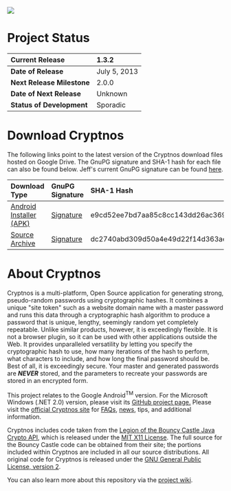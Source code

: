 [![](http://www.android.com/images/brand/android_app_on_play_logo_large.png)](http://play.google.com/store/apps/details?id=com.gpfcomics.android.cryptnos)

# Project Status #

| **Current Release** | 1.3.2 |
|:--------------------|:------|
| **Date of Release** | July 5, 2013 |
| **Next Release Milestone** | 2.0.0 |
| **Date of Next Release** | Unknown |
| **Status of Development** | Sporadic |

# Download Cryptnos #

The following links point to the latest version of the Cryptnos download files hosted on Google Drive. The GnuPG signature and SHA-1 hash for each file can also be found below. Jeff's current GnuPG signature can be found [here](https://www.gpf-comics.com/gnupg.php).

| **Download Type** | **GnuPG Signature** | **SHA-1 Hash** | **Size**|
|:------------------|:--------------------|:---------------|:--------|
| [Android Installer (APK)](https://drive.google.com/uc?export=download&id=0B55ltyq5FildemJLUFN6V3FYQk0) | [Signature](https://drive.google.com/uc?export=download&id=0B55ltyq5FildRmZiT3pwNXZEQU0) | e9cd52ee7bd7aa85c8cc143dd26ac369ee18d115 | 581kb |
| [Source Archive](https://drive.google.com/uc?export=download&id=0B55ltyq5FildVTQyQWlhZm53OFU) | [Signature](https://drive.google.com/uc?export=download&id=0B55ltyq5FildcDRPQzhTdnRGTGc) | dc2740abd309d50a4e49d22f14d363aeeba9769d | 521kb |

# About Cryptnos #

Cryptnos is a multi-platform, Open Source application for generating strong, pseudo-random passwords using cryptographic hashes. It combines a unique "site token" such as a website domain name with a master password and runs this data through a cryptographic hash algorithm to produce a password that is unique, lengthy, seemingly random yet completely repeatable. Unlike similar products, however, it is exceedingly flexible. It is not a browser plugin, so it can be used with other applications outside the Web. It provides unparalleled versatility by letting you specify the cryptographic hash to use, how many iterations of the hash to perform, what characters to include, and how long the final password should be. Best of all, it is exceedingly secure. Your master and generated passwords are _**NEVER**_ stored, and the parameters to recreate your passwords are stored in an encrypted form.

This project relates to the Google Android<sup>TM</sup> version. For the Microsoft Windows (.NET 2.0) version, please visit its [GitHub project page.](https://github.com/gpfjeff/cryptnos-for-windows) Please visit the [official Cryptnos site](http://www.cryptnos.com/) for [FAQs](http://www.cryptnos.com/faq/), [news](http://www.cryptnos.com/news/android/), tips, and additional information.

Cryptnos includes code taken from the [Legion of the Bouncy Castle Java Crypto API](http://www.bouncycastle.org/java.html), which is released under the [MIT X11 License](http://opensource.org/licenses/mit-license.php). The full source for the Bouncy Castle code can be obtained from their site; the portions included within Cryptnos are included in all our source distributions. All original code for Cryptnos is released under the [GNU General Public License, version 2](http://www.gnu.org/licenses/old-licenses/gpl-2.0.html).

You can also learn more about this repository via the [project wiki](https://github.com/gpfjeff/cryptnos-for-android/tree/wiki).
